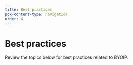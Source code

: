 ```yaml
---
title: Best practices
pcx-content-type: navigation
order: 4
---
```


# Best practices

Review the topics below for best practices related to BYOIP.

<DirectoryListing path="/best-practices"/>
